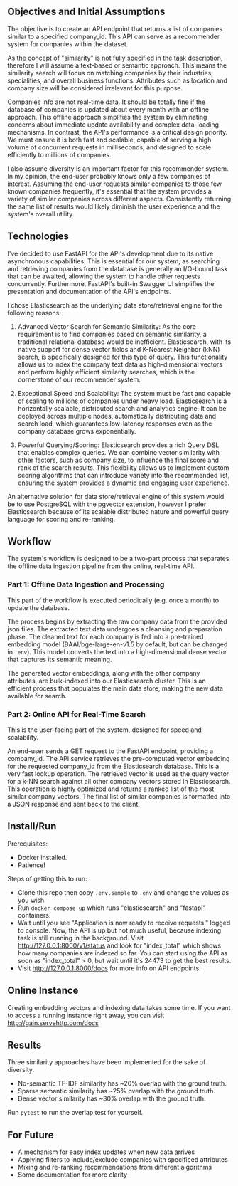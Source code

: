 ## Objectives and Initial Assumptions

The objective is to create an API endpoint that returns a list of companies similar to a specified company_id. This API can serve as a recommender system for companies within the dataset.

As the concept of "similarity" is not fully specified in the task description, therefore I will assume a text-based or semantic approach. This means the similarity search will focus on matching companies by their industries, specialities, and overall business functions. Attributes such as location and company size will be considered irrelevant for this purpose.

Companies info are not real-time data. It should be totally fine if the database of companies is updated about every month with an offline approach. This offline approach simplifies the system by eliminating concerns about immediate update availability and complex data-loading mechanisms. In contrast, the API's performance is a critical design priority. We must ensure it is both fast and scalable, capable of serving a high volume of concurrent requests in milliseconds, and designed to scale efficiently to millions of companies.

I also assume diversity is an important factor for this recommender system. In my opinion, the end-user probably knows only a few companies of interest. Assuming the end-user requests similar companies to those few known companies frequently, it's essential that the system provides a variety of similar companies across different aspects. Consistently returning the same list of results would likely diminish the user experience and the system's overall utility.

## Technologies

I've decided to use FastAPI for the API's development due to its native asynchronous capabilities. This is essential for our system, as searching and retrieving companies from the database is generally an I/O-bound task that can be awaited, allowing the system to handle other requests concurrently. Furthermore, FastAPI's built-in Swagger UI simplifies the presentation and documentation of the API's endpoints.

I chose Elasticsearch as the underlying data store/retrieval engine for the following reasons: 

1. Advanced Vector Search for Semantic Similarity: As the core requirement is to find companies based on semantic similarity, a traditional relational database would be inefficient. Elasticsearch, with its native support for dense vector fields and K-Nearest Neighbor (kNN) search, is specifically designed for this type of query. This functionality allows us to index the company text data as high-dimensional vectors and perform highly efficient similarity searches, which is the cornerstone of our recommender system.

2. Exceptional Speed and Scalability: The system must be fast and capable of scaling to millions of companies under heavy load. Elasticsearch is a horizontally scalable, distributed search and analytics engine. It can be deployed across multiple nodes, automatically distributing data and search load, which guarantees low-latency responses even as the company database grows exponentially.

3. Powerful Querying/Scoring: Elasticsearch provides a rich Query DSL that enables complex queries. We can combine vector similarity with other factors, such as company size, to influence the final score and rank of the search results. This flexibility allows us to implement custom scoring algorithms that can introduce variety into the recommended list, ensuring the system provides a dynamic and engaging user experience.

An alternative solution for data store/retrieval engine of this system would be to use PostgreSQL with the pgvector extension, however I prefer Elasticsearch because of its scalable distributed nature and powerful query language for scoring and re-ranking.

## Workflow

The system's workflow is designed to be a two-part process that separates the offline data ingestion pipeline from the online, real-time API.

### Part 1: Offline Data Ingestion and Processing

This part of the workflow is executed periodically (e.g. once a month) to update the database.

The process begins by extracting the raw company data from the provided json files. The extracted text data undergoes a cleansing and preparation phase. The cleaned text for each company is fed into a pre-trained embedding model (BAAI/bge-large-en-v1.5 by default, but can be changed in `.env`). This model converts the text into a high-dimensional dense vector that captures its semantic meaning.

The generated vector embeddings, along with the other company attributes, are bulk-indexed into our Elasticsearch cluster. This is an efficient process that populates the main data store, making the new data available for search.

### Part 2: Online API for Real-Time Search

This is the user-facing part of the system, designed for speed and scalability.

An end-user sends a GET request to the FastAPI endpoint, providing a company_id. The API service retrieves the pre-computed vector embedding for the requested company_id from the Elasticsearch database. This is a very fast lookup operation. The retrieved vector is used as the query vector for a k-NN search against all other company vectors stored in Elasticsearch. This operation is highly optimized and returns a ranked list of the most similar company vectors. The final list of similar companies is formatted into a JSON response and sent back to the client. 

## Install/Run

Prerequisites:
- Docker installed.
- Patience!

Steps of getting this to run:
- Clone this repo then copy `.env.sample` to `.env` and change the values as you wish.
- Run `docker compose up` which runs "elasticsearch" and "fastapi" containers.
- Wait until you see "Application is now ready to receive requests." logged to console. Now, the API is up but not much useful, because indexing task is still running in the background. Visit http://127.0.0.1:8000/v1/status and look for "index_total" which shows how many companies are indexed so far. You can start using the API as soon as "index_total" > 0, but wait until it's 24473 to get the best results.
- Visit http://127.0.0.1:8000/docs for more info on API endpoints.

## Online Instance

Creating embedding vectors and indexing data takes some time. If you want to access a running instance right away, you can visit http://gain.servehttp.com/docs

## Results

Three similarity approaches have been implemented for the sake of diversity.

- No-semantic TF-IDF similarity has ~20% overlap with the ground truth.
- Sparse semantic similarity has ~25% overlap with the ground truth.
- Dense vector similarity has ~30% overlap with the ground truth. 

Run `pytest` to run the overlap test for yourself.

## For Future

- A mechanism for easy index updates when new data arrives
- Applying filters to include/exclude companies with specificed attributes
- Mixing and re-ranking recommendations from different algorithms
- Some documentation for more clarity
